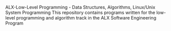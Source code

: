 ALX-Low-Level Programming - Data Structures, Algorithms, Linux/Unix System Programming
This repository contains programs written for the low-level programming and algorithm track in the ALX Software Engineering Program
